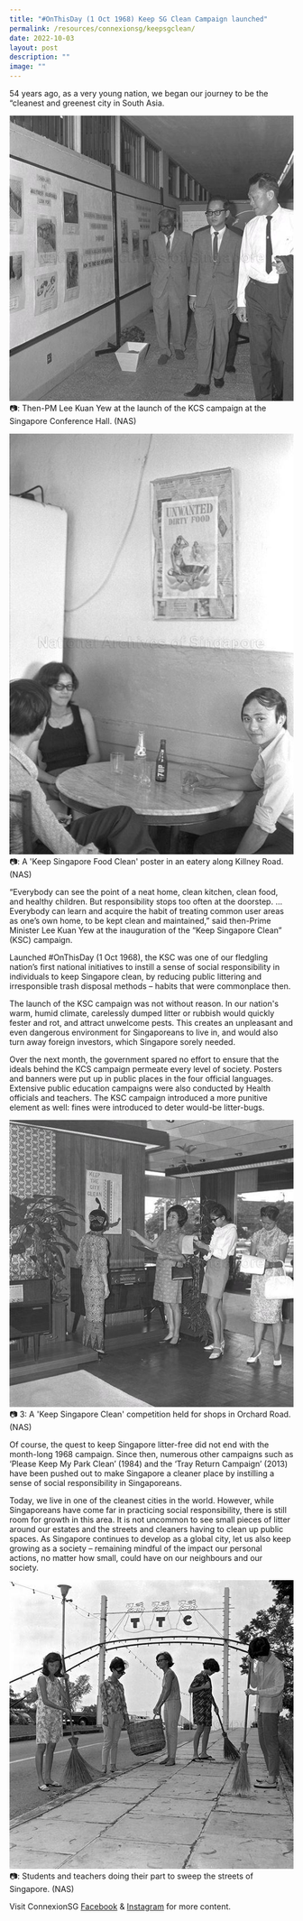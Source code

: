 ```yaml
---
title: "#OnThisDay (1 Oct 1968) Keep SG Clean Campaign launched"
permalink: /resources/connexionsg/keepsgclean/
date: 2022-10-03
layout: post
description: ""
image: ""
---
```

54 years ago, as a very young nation, we began our journey to be the “cleanest and greenest city in South Asia.

![](/images/connexionsg/2022/Toilet%201.jpg)
📷: Then-PM Lee Kuan Yew at the launch of the KCS campaign at the Singapore Conference Hall. (NAS)

![](/images/connexionsg/2022/Toilet%202.jpg)
📷: A 'Keep Singapore Food Clean' poster in an eatery along Killney Road. (NAS)

“Everybody can see the point of a neat home, clean kitchen, clean food, and healthy children. But responsibility stops too often at the doorstep. … Everybody can learn and acquire the habit of treating common user areas as one’s own home, to be kept clean and maintained,” said then-Prime Minister Lee Kuan Yew at the inauguration of the “Keep Singapore Clean” (KSC) campaign.

Launched #OnThisDay (1 Oct 1968), the KSC was one of our fledgling nation’s first national initiatives to instill a sense of social responsibility in individuals to keep Singapore clean, by reducing public littering and irresponsible trash disposal methods – habits that were commonplace then.

The launch of the KSC campaign was not without reason. In our nation's warm, humid climate, carelessly dumped litter or rubbish would quickly fester and rot, and attract unwelcome pests. This creates an unpleasant and even dangerous environment for Singaporeans to live in, and would also turn away foreign investors, which Singapore sorely needed.

Over the next month, the government spared no effort to ensure that the ideals behind the KCS campaign permeate every level of society. Posters and banners were put up in public places in the four official languages. Extensive public education campaigns were also conducted by Health officials and teachers. The KSC campaign introduced a more punitive element as well: fines were introduced to deter would-be litter-bugs.

![](/images/connexionsg/2022/Toilet%203.jpg)
📷 3: A 'Keep Singapore Clean' competition held for shops in Orchard Road. (NAS)

Of course, the quest to keep Singapore litter-free did not end with the month-long 1968 campaign. Since then, numerous other campaigns such as ‘Please Keep My Park Clean’ (1984) and the ‘Tray Return Campaign’ (2013) have been pushed out to make Singapore a cleaner place by instilling a sense of social responsibility in Singaporeans.

Today, we live in one of the cleanest cities in the world. However, while Singaporeans have come far in practicing social responsibility, there is still room for growth in this area. It is not uncommon to see small pieces of litter around our estates and the streets and cleaners having to clean up public spaces. As Singapore continues to develop as a global city, let us also keep growing as a society – remaining mindful of the impact our personal actions, no matter how small, could have on our neighbours and our society.

![](/images/connexionsg/2022/Toilet%204.jpg)
📷: Students and teachers doing their part to sweep the streets of Singapore. (NAS)

Visit ConnexionSG [Facebook](https://www.facebook.com/ConnexionSG) & [Instagram](https://www.instagram.com/connexionsg/)​ for more content.
